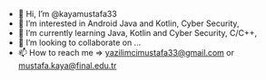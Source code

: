 - 👋 Hi, I’m @kayamustafa33
- 👀 I’m interested in Android Java and Kotlin, Cyber Security,
- 🌱 I’m currently learning Java, Kotlin and Cyber Security, C/C++,
- 💞️ I’m looking to collaborate on ...
- 📫 How to reach me => yazilimcimustafa33@gmail.com or mustafa.kaya@final.edu.tr

<!---
kayamustafa33/kayamustafa33 is a ✨ special ✨ repository because its `README.md` (this file) appears on your GitHub profile.
You can click the Preview link to take a look at your changes.
--->
